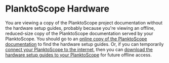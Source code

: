 # PlanktoScope Hardware

You are viewing a copy of the PlanktoScope project documentation without the hardware setup guides, probably because you're viewing an offline, reduced-size copy of the PlanktoScope documentation served by your PlanktoScope. You should go to an [online copy of the PlanktoScope documentation](https://docs.planktoscope.community) to find the hardware setup guides. Or, if you can temporarily [connect your PlanktoScope to the internet](../../operation/networking.md#connect-your-planktoscope-to-the-internet), then you can [download the hardware setup guides to your PlanktoScope](../../operation/software-customization.md#planktoscope-documentation-site) for future offline access.
